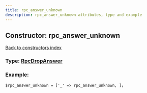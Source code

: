 ```yaml
---
title: rpc_answer_unknown
description: rpc_answer_unknown attributes, type and example
---
```

## Constructor: rpc\_answer\_unknown  
[Back to constructors index](index.md)






### Type: [RpcDropAnswer](../types/RpcDropAnswer.md)


### Example:

```
$rpc_answer_unknown = ['_' => rpc_answer_unknown, ];
```